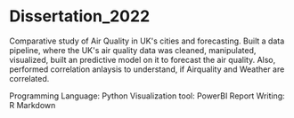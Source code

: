 # Dissertation_2022
Comparative study of Air Quality in  UK's cities and forecasting.
Built a data pipeline, where the UK's air quality data was cleaned, manipulated, visualized, built an predictive model on it to forecast the air quality. 
Also, performed correlation anlaysis to understand, if Airquality and Weather are correlated.

Programming Language: Python
Visualization tool: PowerBI
Report Writing: R Markdown

